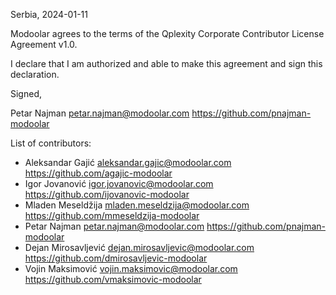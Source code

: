 Serbia, 2024-01-11

Modoolar agrees to the terms of the Qplexity Corporate Contributor License
Agreement v1.0.

I declare that I am authorized and able to make this agreement and sign this
declaration.

Signed,

Petar Najman petar.najman@modoolar.com https://github.com/pnajman-modoolar

List of contributors:

- Aleksandar Gajić aleksandar.gajic@modoolar.com https://github.com/agajic-modoolar
- Igor Jovanović igor.jovanovic@modoolar.com https://github.com/ijovanovic-modoolar
- Mladen Meseldžija mladen.meseldzija@modoolar.com https://github.com/mmeseldzija-modoolar
- Petar Najman petar.najman@modoolar.com https://github.com/pnajman-modoolar
- Dejan Mirosavljević dejan.mirosavljevic@modoolar.com https://github.com/dmirosavljevic-modoolar
- Vojin Maksimović vojin.maksimovic@modoolar.com https://github.com/vmaksimovic-modoolar

